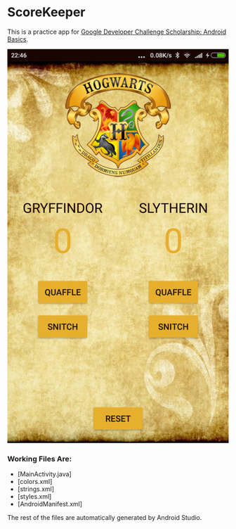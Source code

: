 # ScoreKeeper

This is a practice app for [Google Developer Challenge Scholarship: Android Basics](https://www.udacity.com/google-scholarships). 

![ScoreKeeper App Screenshot](https://github.com/IuliiaR/ScoreKeeper/blob/master/app/src/main/res/drawable/Screenshot_2017-12-30-22-46-14-704_com.example.android.scorekeeper.png)

### Working Files Are:
* [MainActivity.java]
* [colors.xml]
* [strings.xml]
* [styles.xml]
* [AndroidManifest.xml]

The rest of the files are automatically generated by Android Studio.
